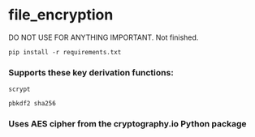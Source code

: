# file_encryption

DO NOT USE FOR ANYTHING IMPORTANT. Not finished.

`pip install -r requirements.txt`

### Supports these key derivation functions:

`scrypt`

`pbkdf2 sha256`

### Uses AES cipher from the cryptography.io Python package